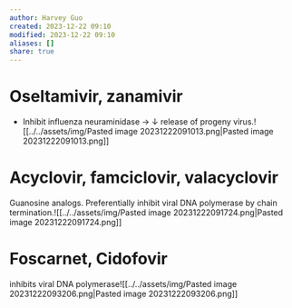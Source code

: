 ```yaml
---
author: Harvey Guo
created: 2023-12-22 09:10
modified: 2023-12-22 09:10
aliases: []
share: true
---
```



# Oseltamivir, zanamivir
- Inhibit influenza neuraminidase → ↓ release of progeny virus.![[../../assets/img/Pasted image 20231222091013.png|Pasted image 20231222091013.png]]
# Acyclovir, famciclovir, valacyclovir
Guanosine analogs. Preferentially inhibit viral DNA polymerase by chain termination.![[../../assets/img/Pasted image 20231222091724.png|Pasted image 20231222091724.png]]
# Foscarnet, Cidofovir
inhibits viral DNA polymerase![[../../assets/img/Pasted image 20231222093206.png|Pasted image 20231222093206.png]]